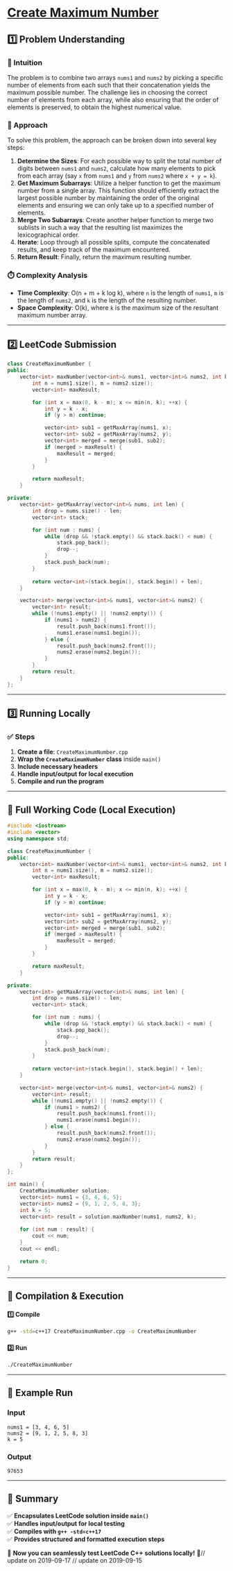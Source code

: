 # **[Create Maximum Number](https://leetcode.com/problems/create-maximum-number/description/)**  

## **1️⃣ Problem Understanding**  
### **📌 Intuition**  
The problem is to combine two arrays `nums1` and `nums2` by picking a specific number of elements from each such that their concatenation yields the maximum possible number. The challenge lies in choosing the correct number of elements from each array, while also ensuring that the order of elements is preserved, to obtain the highest numerical value.

### **🚀 Approach**  
To solve this problem, the approach can be broken down into several key steps:
1. **Determine the Sizes**: For each possible way to split the total number of digits between `nums1` and `nums2`, calculate how many elements to pick from each array (say `x` from `nums1` and `y` from `nums2` where `x + y = k`).
2. **Get Maximum Subarrays**: Utilize a helper function to get the maximum number from a single array. This function should efficiently extract the largest possible number by maintaining the order of the original elements and ensuring we can only take up to a specified number of elements.
3. **Merge Two Subarrays**: Create another helper function to merge two sublists in such a way that the resulting list maximizes the lexicographical order.
4. **Iterate**: Loop through all possible splits, compute the concatenated results, and keep track of the maximum encountered.
5. **Return Result**: Finally, return the maximum resulting number.

### **⏱️ Complexity Analysis**  
- **Time Complexity**: O(n + m + k log k), where `n` is the length of `nums1`, `m` is the length of `nums2`, and `k` is the length of the resulting number.
- **Space Complexity**: O(k), where `k` is the maximum size of the resultant maximum number array.

---  

## **2️⃣ LeetCode Submission**  
```cpp
class CreateMaximumNumber {
public:
    vector<int> maxNumber(vector<int>& nums1, vector<int>& nums2, int k) {
        int n = nums1.size(), m = nums2.size();
        vector<int> maxResult;

        for (int x = max(0, k - m); x <= min(n, k); ++x) {
            int y = k - x;
            if (y > m) continue;

            vector<int> sub1 = getMaxArray(nums1, x);
            vector<int> sub2 = getMaxArray(nums2, y);
            vector<int> merged = merge(sub1, sub2);
            if (merged > maxResult) {
                maxResult = merged;
            }
        }

        return maxResult;
    }

private:
    vector<int> getMaxArray(vector<int>& nums, int len) {
        int drop = nums.size() - len;
        vector<int> stack;

        for (int num : nums) {
            while (drop && !stack.empty() && stack.back() < num) {
                stack.pop_back();
                drop--;
            }
            stack.push_back(num);
        }
        
        return vector<int>(stack.begin(), stack.begin() + len);
    }

    vector<int> merge(vector<int>& nums1, vector<int>& nums2) {
        vector<int> result;
        while (!nums1.empty() || !nums2.empty()) {
            if (nums1 > nums2) {
                result.push_back(nums1.front());
                nums1.erase(nums1.begin());
            } else {
                result.push_back(nums2.front());
                nums2.erase(nums2.begin());
            }
        }
        return result;
    }
};  
```  

---  

## **3️⃣ Running Locally**  
### **✅ Steps**  
1. **Create a file**: `CreateMaximumNumber.cpp`  
2. **Wrap the `CreateMaximumNumber` class** inside `main()`  
3. **Include necessary headers**  
4. **Handle input/output for local execution**  
5. **Compile and run the program**  

---  

## **📝 Full Working Code (Local Execution)**  
```cpp
#include <iostream>
#include <vector>
using namespace std;

class CreateMaximumNumber {
public:
    vector<int> maxNumber(vector<int>& nums1, vector<int>& nums2, int k) {
        int n = nums1.size(), m = nums2.size();
        vector<int> maxResult;

        for (int x = max(0, k - m); x <= min(n, k); ++x) {
            int y = k - x;
            if (y > m) continue;

            vector<int> sub1 = getMaxArray(nums1, x);
            vector<int> sub2 = getMaxArray(nums2, y);
            vector<int> merged = merge(sub1, sub2);
            if (merged > maxResult) {
                maxResult = merged;
            }
        }

        return maxResult;
    }

private:
    vector<int> getMaxArray(vector<int>& nums, int len) {
        int drop = nums.size() - len;
        vector<int> stack;

        for (int num : nums) {
            while (drop && !stack.empty() && stack.back() < num) {
                stack.pop_back();
                drop--;
            }
            stack.push_back(num);
        }
        
        return vector<int>(stack.begin(), stack.begin() + len);
    }

    vector<int> merge(vector<int>& nums1, vector<int>& nums2) {
        vector<int> result;
        while (!nums1.empty() || !nums2.empty()) {
            if (nums1 > nums2) {
                result.push_back(nums1.front());
                nums1.erase(nums1.begin());
            } else {
                result.push_back(nums2.front());
                nums2.erase(nums2.begin());
            }
        }
        return result;
    }
};

int main() {
    CreateMaximumNumber solution;
    vector<int> nums1 = {3, 4, 6, 5};
    vector<int> nums2 = {9, 1, 2, 5, 8, 3};
    int k = 5;
    vector<int> result = solution.maxNumber(nums1, nums2, k);
    
    for (int num : result) {
        cout << num;
    }
    cout << endl;

    return 0;
}
```  

---  

## **🔧 Compilation & Execution**  
#### **1️⃣ Compile**  
```bash
g++ -std=c++17 CreateMaximumNumber.cpp -o CreateMaximumNumber
```  

#### **2️⃣ Run**  
```bash
./CreateMaximumNumber
```  

---  

## **🎯 Example Run**  
### **Input**  
```
nums1 = [3, 4, 6, 5]
nums2 = [9, 1, 2, 5, 8, 3]
k = 5
```  
### **Output**  
```
97653
```  

---  

## **📌 Summary**  
✅ **Encapsulates LeetCode solution inside `main()`**  
✅ **Handles input/output for local testing**  
✅ **Compiles with `g++ -std=c++17`**  
✅ **Provides structured and formatted execution steps**  

🚀 **Now you can seamlessly test LeetCode C++ solutions locally!** 🚀// update on 2019-09-17
// update on 2019-09-15
